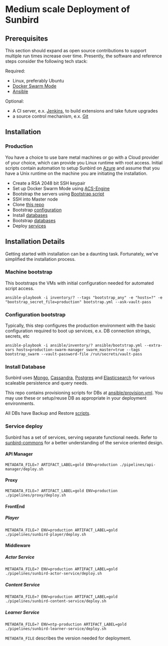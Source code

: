 # Medium scale Deployment of Sunbird

## Prerequisites
This section should expand as open source contributions to support multiple run times increase over time. Presently, the software and reference steps consider the following tech stack:

Required:
- Linux, preferably Ubuntu
- [Docker Swarm Mode](https://docs.docker.com/engine/swarm/)
- [Ansible](https://www.ansible.com/)

Optional:
- A CI server, e.x. [Jenkins](https://jenkins.io/), to build extensions and take future upgrades
- a source control mechanism, e.x. [Git](https://github.com/)

## Installation
### Production
You have a choice to use bare metal machines or go with a Cloud provider of your choice, which can provide you Linux runtime with root access. Initial scripts contain automation to setup Sunbird on [Azure](https://azure.microsoft.com/en-in/) and assume that you have a Unix runtime on the machine you are initiating the installation.
- Create a RSA 2048 bit SSH keypair
- Set up Docker Swarm Mode using [ACS-Engine](https://github.com/Azure/acs-engine)
- Bootstrap the servers using [Bootstrap script](#machine-bootstrap)
- SSH into Master node
- Clone [this repo](https://github.com/project-sunbird/sunbird-devops)
- Bootstrap [configuration](#configuration-bootstrap)
- Install [databases](#database-installations)
- Bootstrap [databases](#database-bootstrap)
- Deploy [services](#service-deploy)

## Installation Details
Getting started with installation can be a daunting task. Fortunately, we've simplified the installation process.

### Machine bootstrap
This bootstraps the VMs with initial configuration needed for automated script access.
```
ansible-playbook -i inventory/? --tags "bootstrap_any" -e "hosts=?" -e "bootstrap_secret_file=production" bootstrap.yml --ask-vault-pass
```
### Configuration bootstrap
Typically, this step configures the production environment with the basic configuration required to boot up services, e.x. DB connection strings, secrets, etc
```
ansible-playbook -i ansible/inventory/? ansible/bootstrap.yml --extra-vars hosts=production-swarm-manager swarm_master=true --tags bootstrap_swarm --vault-password-file /run/secrets/vault-pass
```
### Install Database

Sunbird uses [Mongo](https://www.mongodb.com/), [Cassandra](http://cassandra.apache.org/), [Postgres](https://www.postgresql.org/) and [Elasticsearch](https://www.elastic.co/products/elasticsearch) for various scaleable persistence and query needs.

This repo contains provisioning scripts for DBs at [ansible/provision.yml](https://github.com/project-sunbird/sunbird-devops/blob/master/ansible/provision.yml). You may use these or setup/reuse DB as appropriate in your deployment environments.

All DBs have Backup and Restore [scripts](https://github.com/project-sunbird/sunbird-devops/tree/master/ansible).

### Service deploy
Sunbird has a set of services, serving separate functional needs. Refer to [sunbird-commons](https://github.com/project-sunbird/sunbird-commons) for a better understanding of the service oriented design.
#### API Manager
```
METADATA_FILE=? ARTIFACT_LABEL=gold ENV=production ./pipelines/api-manager/deploy.sh
```
#### Proxy
```
METADATA_FILE=? ARTIFACT_LABEL=gold ENV=production ./pipelines/proxy/deploy.sh
```
#### FrontEnd
##### Player
```
METADATA_FILE=? ENV=production ARTIFACT_LABEL=gold ./pipelines/sunbird-player/deploy.sh
```
#### Middleware
##### Actor Service
```
METADATA_FILE=? ENV=production ARTIFACT_LABEL=gold ./pipelines/sunbird-actor-service/deploy.sh
```
##### Content Service
```
METADATA_FILE=? ENV=production ARTIFACT_LABEL=gold ./pipelines/sunbird-content-service/deploy.sh
```
##### Learner Service
```
METADATA_FILE=? ENV=ntp-production ARTIFACT_LABEL=gold ./pipelines/sunbird-learner-service/deploy.sh
```
```METADATA_FILE``` describes the version needed for deployment.

